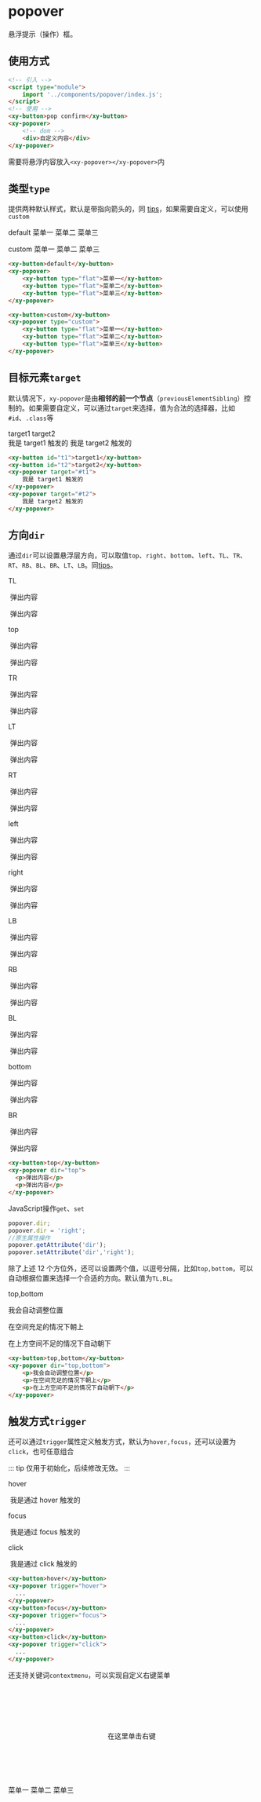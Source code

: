 <script setup>
import { reactive, onMounted } from 'vue'
import './index.css'
  onMounted(() => {
    import('../../components/switch/')
    import('../../components/button/')
    import('../../components/popover/')
  })
</script>

# popover

悬浮提示（操作）框。

## 使用方式

```html
<!-- 引入 -->
<script type="module">
    import '../components/popover/index.js';
</script>
<!-- 使用 -->
<xy-button>pop confirm</xy-button>
<xy-popover>
    <!-- dom -->
    <div>自定义内容</div>
</xy-popover>
```

需要将悬浮内容放入`<xy-popover></xy-popover>`内

## 类型`type`

提供两种默认样式，默认是带指向箭头的，同 [tips](./tips)，如果需要自定义，可以使用`custom`

<div class="wrap">
<xy-button type="primary">default</xy-button>
<xy-popover trigger="hover,focus">
    <xy-button type="flat">菜单一</xy-button>
    <xy-button type="flat">菜单二</xy-button>
    <xy-button type="flat">菜单三</xy-button>
</xy-popover>

<xy-button type="primary">custom</xy-button>
<xy-popover type="custom" trigger="hover,focus">
    <xy-button type="flat">菜单一</xy-button>
    <xy-button type="flat">菜单二</xy-button>
    <xy-button type="flat">菜单三</xy-button>
</xy-popover>
</div>

```html
<xy-button>default</xy-button>
<xy-popover>
    <xy-button type="flat">菜单一</xy-button>
    <xy-button type="flat">菜单二</xy-button>
    <xy-button type="flat">菜单三</xy-button>
</xy-popover>

<xy-button>custom</xy-button>
<xy-popover type="custom">
    <xy-button type="flat">菜单一</xy-button>
    <xy-button type="flat">菜单二</xy-button>
    <xy-button type="flat">菜单三</xy-button>
</xy-popover>
```

## 目标元素`target`

默认情况下，`xy-popover`是由**相邻的前一个节点**（`previousElementSibling`）控制的。如果需要自定义，可以通过`target`来选择，值为合法的选择器，比如`#id`、`.class`等

<div class="wrap">
  <xy-button type="primary" id="t1">target1</xy-button>
  <xy-button type="primary" id="t2">target2</xy-button>
</div>
<xy-popover target="#t1" trigger="hover,focus">
    我是 target1 触发的
</xy-popover>
<xy-popover target="#t2" trigger="hover,focus">
    我是 target2 触发的
</xy-popover>

```html
<xy-button id="t1">target1</xy-button>
<xy-button id="t2">target2</xy-button>
<xy-popover target="#t1">
    我是 target1 触发的
</xy-popover>
<xy-popover target="#t2">
    我是 target2 触发的
</xy-popover>
```

## 方向`dir`

通过`dir`可以设置悬浮层方向，可以取值`top`、`right`、`bottom`、`left`、`TL`、`TR`、`RT`、`RB`、`BL`、`BR`、`LT`、`LB`。同[tips](./tips)。

<style scoped>
  xy-popover p{
    padding: 0 4px;
    font-size: 14px;
  }
</style>

<div class="dir-wrap">
<div class="a"></div>
<div class="b"></div>
<div class="c"></div>
<div class="d"></div>
<div class="x"></div>
<xy-button>TL</xy-button>
<xy-popover dir="TL" trigger="hover,focus">
  <p>弹出内容</p>
  <p>弹出内容</p>
</xy-popover>
<xy-button>top</xy-button>
<xy-popover dir="top" trigger="hover,focus">
  <p>弹出内容</p>
  <p>弹出内容</p>
</xy-popover>
<xy-button>TR</xy-button>
<xy-popover dir="TR" trigger="hover,focus">
  <p>弹出内容</p>
  <p>弹出内容</p>
</xy-popover>
<xy-button>LT</xy-button>
<xy-popover dir="LT" trigger="hover,focus">
  <p>弹出内容</p>
  <p>弹出内容</p>
</xy-popover>
<xy-button>RT</xy-button>
<xy-popover dir="RT" trigger="hover,focus">
  <p>弹出内容</p>
  <p>弹出内容</p>
</xy-popover>
<xy-button>left</xy-button>
<xy-popover dir="left" trigger="hover,focus">
  <p>弹出内容</p>
  <p>弹出内容</p>
</xy-popover>
<xy-button>right</xy-button>
<xy-popover dir="right" trigger="hover,focus">
  <p>弹出内容</p>
  <p>弹出内容</p>
</xy-popover>
<xy-button>LB</xy-button>
<xy-popover dir="LB" trigger="hover,focus">
  <p>弹出内容</p>
  <p>弹出内容</p>
</xy-popover>
<xy-button>RB</xy-button>
<xy-popover dir="RB" trigger="hover,focus">
  <p>弹出内容</p>
  <p>弹出内容</p>
</xy-popover>
<xy-button>BL</xy-button>
<xy-popover dir="BL" trigger="hover,focus">
  <p>弹出内容</p>
  <p>弹出内容</p>
</xy-popover>
<xy-button>bottom</xy-button>
<xy-popover dir="bottom" trigger="hover,focus">
  <p>弹出内容</p>
  <p>弹出内容</p>
</xy-popover>
<xy-button>BR</xy-button>
<xy-popover dir="BR" trigger="hover,focus">
  <p>弹出内容</p>
  <p>弹出内容</p>
</xy-popover>
</div>

```html
<xy-button>top</xy-button>
<xy-popover dir="top">
  <p>弹出内容</p>
  <p>弹出内容</p>
</xy-popover>
```

JavaScript操作`get`、`set`

```js
popover.dir;
popover.dir = 'right';
//原生属性操作
popover.getAttribute('dir');
popover.setAttribute('dir','right');
```

除了上述 12 个方位外，还可以设置两个值，以逗号分隔，比如`top,bottom`，可以自动根据位置来选择一个合适的方向。默认值为`TL,BL`。

<xy-button>top,bottom</xy-button>
<xy-popover dir="top,bottom" trigger="hover,focus">
    <p>我会自动调整位置</p>
    <p>在空间充足的情况下朝上</p>
    <p>在上方空间不足的情况下自动朝下</p>
</xy-popover>

```html
<xy-button>top,bottom</xy-button>
<xy-popover dir="top,bottom">
    <p>我会自动调整位置</p>
    <p>在空间充足的情况下朝上</p>
    <p>在上方空间不足的情况下自动朝下</p>
</xy-popover>
```

## 触发方式`trigger`

还可以通过`trigger`属性定义触发方式，默认为`hover,focus`，还可以设置为`click`，也可任意组合

::: tip
仅用于初始化，后续修改无效。
:::

<div class="wrap">
<xy-button>hover</xy-button>
<xy-popover trigger="hover,focus">
    <p>我是通过 hover 触发的</p>
</xy-popover>
<xy-button>focus</xy-button>
<xy-popover trigger="focus">
    <p>我是通过 focus 触发的</p>
</xy-popover>
<xy-button>click</xy-button>
<xy-popover trigger="click">
    <p>我是通过 click 触发的</p>
</xy-popover>
</div>

```html
<xy-button>hover</xy-button>
<xy-popover trigger="hover">
  ...
</xy-popover>
<xy-button>focus</xy-button>
<xy-popover trigger="focus">
  ...
</xy-popover>
<xy-button>click</xy-button>
<xy-popover trigger="click">
  ...
</xy-popover>
```

还支持关键词`contextmenu`，可以实现自定义右键菜单

<style scoped>
.contextmenu{
  display: flex;
  width: 100%;
  font-size: 14px;
  align-items: center;
  justify-content: center;
  background: var(--primary-bg-secondary);
  height: 200px;
}
</style>
<div class="wrap">
<div class="contextmenu">在这里单击右键</div>
<xy-popover type="custom" trigger="contextmenu">
    <xy-button type="flat">菜单一</xy-button>
    <xy-button type="flat">菜单二</xy-button>
    <xy-button type="flat">菜单三</xy-button>
</xy-popover>
</div>